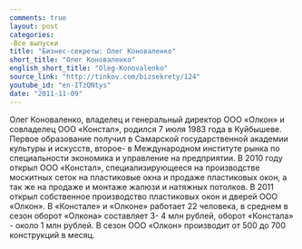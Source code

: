 ```yaml
---
comments: true
layout: post
categories:
-Все выпуски
title: "Бизнес-секреты: Олег Коноваленко"
short_title: "Олег Коноваленко"
english_short_title: "Oleg-Konovalenko"
source_link: "http://tinkov.com/bizsekrety/124"
youtube_id: "en-ITzQNtys"
date: "2011-11-09"
---
```

Олег Коноваленко, владелец и генеральный директор ООО «Олкон» и совладелец ООО «Констал», родился 7 июля 1983 года в Куйбышеве. Первое образование получил в Самарской государственной академии культуры и искусств, второе- в Международном институте рынка по специальности экономика и управление на предприятии. В 2010 году открыл ООО «Констал», специализирующееся на производстве москитных сеток на пластиковые окна и продаже пластиковых окон, а так же на продаже и монтаже жалюзи и натяжных потолков. В 2011 открыл собственное производство пластиковых окон и дверей ООО «Олкон». В «Констале» и «Олконе» работает 22 человека, в среднем в сезон оборот «Олкона» составляет 3- 4 млн рублей, оборот «Констала» - около 1 млн рублей. В сезон ООО «Олкон» производит от 500 до 700 конструкций в месяц.
